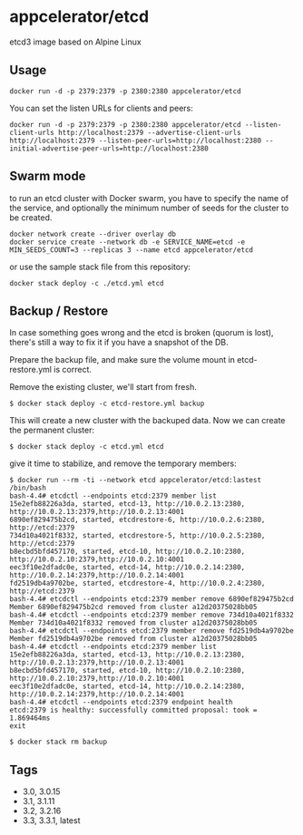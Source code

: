 # appcelerator/etcd

etcd3 image based on Alpine Linux

## Usage

    docker run -d -p 2379:2379 -p 2380:2380 appcelerator/etcd

You can set the listen URLs for clients and peers:

    docker run -d -p 2379:2379 -p 2380:2380 appcelerator/etcd --listen-client-urls http://localhost:2379 --advertise-client-urls http://localhost:2379 --listen-peer-urls=http://localhost:2380 --initial-advertise-peer-urls=http://localhost:2380

## Swarm mode

to run an etcd cluster with Docker swarm, you have to specify the name of the service, and optionally the minimum number of seeds for the cluster to be created.

    docker network create --driver overlay db
    docker service create --network db -e SERVICE_NAME=etcd -e MIN_SEEDS_COUNT=3 --replicas 3 --name etcd appcelerator/etcd

or use the sample stack file from this repository:

    docker stack deploy -c ./etcd.yml etcd

## Backup / Restore

In case something goes wrong and the etcd is broken (quorum is lost), there's still a way to fix it if you have a snapshot of the DB.

Prepare the backup file, and make sure the volume mount in etcd-restore.yml is correct.

Remove the existing cluster, we'll start from fresh.

    $ docker stack deploy -c etcd-restore.yml backup

This will create a new cluster with the backuped data. Now we can create the permanent cluster:

    $ docker stack deploy -c etcd.yml etcd

give it time to stabilize, and remove the temporary members:

    $ docker run --rm -ti --network etcd appcelerator/etcd:lastest /bin/bash
    bash-4.4# etcdctl --endpoints etcd:2379 member list
    15e2efb88226a3da, started, etcd-13, http://10.0.2.13:2380, http://10.0.2.13:2379,http://10.0.2.13:4001
    6890ef829475b2cd, started, etcdrestore-6, http://10.0.2.6:2380, http://etcd:2379
    734d10a4021f8332, started, etcdrestore-5, http://10.0.2.5:2380, http://etcd:2379
    b8ecbd5bfd457170, started, etcd-10, http://10.0.2.10:2380, http://10.0.2.10:2379,http://10.0.2.10:4001
    eec3f10e2dfadc0e, started, etcd-14, http://10.0.2.14:2380, http://10.0.2.14:2379,http://10.0.2.14:4001
    fd2519db4a9702be, started, etcdrestore-4, http://10.0.2.4:2380, http://etcd:2379
    bash-4.4# etcdctl --endpoints etcd:2379 member remove 6890ef829475b2cd
    Member 6890ef829475b2cd removed from cluster a12d20375028bb05
    bash-4.4# etcdctl --endpoints etcd:2379 member remove 734d10a4021f8332
    Member 734d10a4021f8332 removed from cluster a12d20375028bb05
    bash-4.4# etcdctl --endpoints etcd:2379 member remove fd2519db4a9702be
    Member fd2519db4a9702be removed from cluster a12d20375028bb05
    bash-4.4# etcdctl --endpoints etcd:2379 member list
    15e2efb88226a3da, started, etcd-13, http://10.0.2.13:2380, http://10.0.2.13:2379,http://10.0.2.13:4001
    b8ecbd5bfd457170, started, etcd-10, http://10.0.2.10:2380, http://10.0.2.10:2379,http://10.0.2.10:4001
    eec3f10e2dfadc0e, started, etcd-14, http://10.0.2.14:2380, http://10.0.2.14:2379,http://10.0.2.14:4001
    bash-4.4# etcdctl --endpoints etcd:2379 endpoint health
    etcd:2379 is healthy: successfully committed proposal: took = 1.869464ms
    exit

    $ docker stack rm backup

## Tags

- 3.0, 3.0.15
- 3.1, 3.1.11
- 3.2, 3.2.16
- 3.3, 3.3.1, latest
